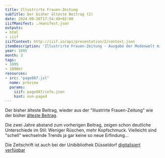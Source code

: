 ```yaml
---
title: Illustrirte Frauen-Zeitung
subTitle: Der bisher älteste Beitrag (2)
date: 2024-09-26T17:54:49+02:00
iiifManifest: ./manifest.json
outputs:
- html
- iiif
iiifContext: http://iiif.io/api/presentation/2/context.json
itemDescription: 'Illustrirte Frauen-Zeitung - Ausgabe der Modenwelt mit Unterhaltungsblatt, Franz Lipperheide, Berlin'
year: 1895
month: 3
tags:
- 1895
- 1890er
resources:
- src: "page087.jxl"
  name: preview
  params:
    iiif: page087/info.json
    hint: non-paged
---
```


Der bisher älteste Beitrag, wieder aus der "Illustrirte Frauen-Zeitung" wie der bisher [älteste Beitrag](/post/illustrirte-frauen-zeitung-12-1897).
<!--more-->
Die zwei Jahre abstand zum vorherigen Beitrag, zeigen schon deutliche Unterschiede im Stil: Weniger Rüschen, mehr Kopfschmuck.
Vielleicht sind "schell" wechselnde Trends ja gar keine so neue Erfindung...

Die Zeitschrift ist auch bei der Unibibliothek Düsseldorf [digitalisiert verfügbar](https://digital.ub.uni-duesseldorf.de/ihd/periodical/pageview/3111071)
